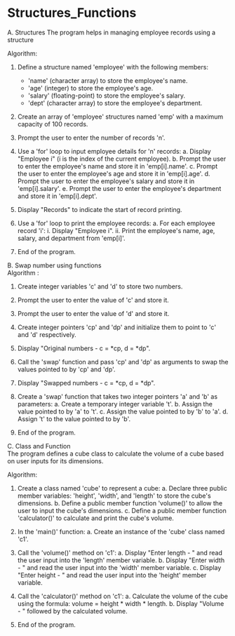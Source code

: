 # Structures_Functions
A. Structures                                                                                                                                                                                                          The program helps in managing employee records using a structure 

Algorithm:

1. Define a structure named 'employee' with the following members:
   - 'name' (character array) to store the employee's name.
   - 'age' (integer) to store the employee's age.
   - 'salary' (floating-point) to store the employee's salary.
   - 'dept' (character array) to store the employee's department.

2. Create an array of 'employee' structures named 'emp' with a maximum capacity of 100 records.

3. Prompt the user to enter the number of records 'n'.

4. Use a 'for' loop to input employee details for 'n' records:
   a. Display "Employee i" (i is the index of the current employee).
   b. Prompt the user to enter the employee's name and store it in 'emp[i].name'.
   c. Prompt the user to enter the employee's age and store it in 'emp[i].age'.
   d. Prompt the user to enter the employee's salary and store it in 'emp[i].salary'.
   e. Prompt the user to enter the employee's department and store it in 'emp[i].dept'.

5. Display "Records" to indicate the start of record printing.

6. Use a 'for' loop to print the employee records:
   a. For each employee record 'i':
      i. Display "Employee i".
      ii. Print the employee's name, age, salary, and department from 'emp[i]'.

7. End of the program.


B. Swap number using functions                                                                                                                                                                                       
Algorithm :

1. Create integer variables 'c' and 'd' to store two numbers.
2. Prompt the user to enter the value of 'c' and store it.
3. Prompt the user to enter the value of 'd' and store it.
4. Create integer pointers 'cp' and 'dp' and initialize them to point to 'c' and 'd' respectively.

5. Display "Original numbers - c = *cp, d = *dp".
6. Call the 'swap' function and pass 'cp' and 'dp' as arguments to swap the values pointed to by 'cp' and 'dp'.

7. Display "Swapped numbers - c = *cp, d = *dp".

8. Create a 'swap' function that takes two integer pointers 'a' and 'b' as parameters:
   a. Create a temporary integer variable 't'.
   b. Assign the value pointed to by 'a' to 't'.
   c. Assign the value pointed to by 'b' to 'a'.
   d. Assign 't' to the value pointed to by 'b'.

9. End of the program.

C. Class and Function                                                                                                                                                                                               
The program defines a cube class to calculate the volume of a cube based on user inputs for its dimensions.                                                                                                        
                                                                                                                                                                                                                    
                                                                                                                                                                                                                    
Algorithm:

1. Create a class named 'cube' to represent a cube:
   a. Declare three public member variables: 'height', 'width', and 'length' to store the cube's dimensions.
   b. Define a public member function 'volume()' to allow the user to input the cube's dimensions.
   c. Define a public member function 'calculator()' to calculate and print the cube's volume.

2. In the 'main()' function:
   a. Create an instance of the 'cube' class named 'c1'.

3. Call the 'volume()' method on 'c1':
   a. Display "Enter length - " and read the user input into the 'length' member variable.
   b. Display "Enter width - " and read the user input into the 'width' member variable.
   c. Display "Enter height - " and read the user input into the 'height' member variable.

4. Call the 'calculator()' method on 'c1':
   a. Calculate the volume of the cube using the formula: volume = height * width * length.
   b. Display "Volume - " followed by the calculated volume.

5. End of the program.



